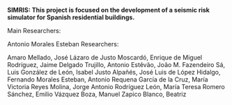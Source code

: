 **SIMRIS: This project is focused on the development of a seismic risk simulator for Spanish residential buildings.**

Main Researchers:

Antonio Morales Esteban
Researchers:

Amaro Mellado, José Lázaro
de Justo Moscardó, Enrique
de Miguel Rodríguez, Jaime
Delgado Trujillo, Antonio
Estêvão, João M.
Fazendeiro Sá, Luis
González de León, Isabel
Justo Alpañés, José Luis de
López Hidalgo, Fernando
Morales Esteban, Antonio
Requena García de la Cruz, María Victoria
Reyes Molina, Jorge Antonio
Rodríguez León, María Teresa
Romero Sánchez, Emilio
Vázquez Boza, Manuel
Zapico Blanco, Beatriz
